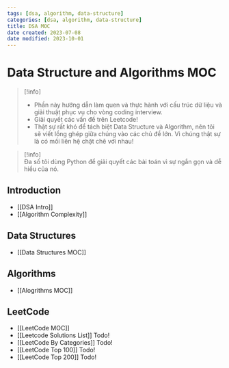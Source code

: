 ```yaml
---
tags: [dsa, algorithm, data-structure]
categories: [dsa, algorithm, data-structure]
title: DSA MOC
date created: 2023-07-08
date modified: 2023-10-01
---
```


# Data Structure and Algorithms MOC

> [!info]
> - Phần này hướng dẫn làm quen và thực hành với cấu trúc dữ liệu và giải thuật phục vụ cho vòng coding interview.  
> - Giải quyết các vấn đề trên Leetcode!  
> - Thật sự rất khó để tách biệt Data Structure và Algorithm, nên tôi sẽ viết lồng ghép giữa chúng vào các chủ đề lớn. Vì chúng thật sự là có mối liên hệ chặt chẽ với nhau!

> [!info]  
> Đa số tôi dùng Python để giải quyết các bài toán vì sự ngắn gọn và dễ hiểu của nó.

## Introduction

- [[DSA Intro]]
- [[Algorithm Complexity]]

## Data Structures

- [[Data Structures MOC]]

## Algorithms

- [[Alogrithms MOC]]

## LeetCode

- [[LeetCode MOC]]
- [[Leetcode Solutions List]] Todo!
- [[LeetCode By Categories]] Todo!
- [[LeetCode Top 100]] Todo!
- [[LeetCode Top 200]] Todo!
